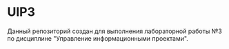 # UIP3
Данный репозиторий создан для выполнения лабораторной работы №3 по дисциплине "Управление информационными проектами".
